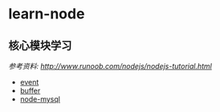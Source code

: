 # learn-node

## 核心模块学习

*参考资料: http://www.runoob.com/nodejs/nodejs-tutorial.html*

- [event](./event/README.md)
- [buffer](./buffer/README.md)
- [node-mysql](./node-mysql/README.md)